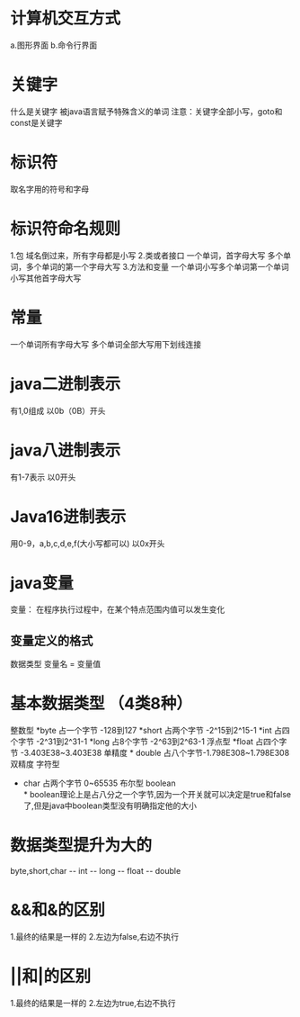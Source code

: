 # 计算机交互方式
a.图形界面
b.命令行界面
# 关键字
什么是关键字
被java语言赋予特殊含义的单词
注意：关键字全部小写，goto和const是关键字
# 标识符
取名字用的符号和字母
# 标识符命名规则
1.包
	域名倒过来，所有字母都是小写
2.类或者接口
一个单词，首字母大写
多个单词，多个单词的第一个字母大写
3.方法和变量
一个单词小写多个单词第一个单词小写其他首字母大写
# 常量

一个单词所有字母大写
多个单词全部大写用下划线连接

# java二进制表示
有1,0组成
以0b（0B）开头
# java八进制表示
有1-7表示
以0开头
# Java16进制表示
用0-9，a,b,c,d,e,f(大小写都可以)
以0x开头
# java变量
 变量：
 在程序执行过程中，在某个特点范围内值可以发生变化
 ## 变量定义的格式
 数据类型  变量名 = 变量值
 # 基本数据类型 （4类8种）
 整数型
	*byte 占一个字节	-128到127
	*short 占两个字节 -2^15到2^15-1
	*int 占四个字节 -2^31到2^31-1
	*long 占8个字节 -2^63到2^63-1
 浮点型
	*float 占四个字节 -3.403E38~3.403E38  单精度
	* double 占八个字节-1.798E308~1.798E308 双精度
 字符型
 * char 占两个字节 0~65535
 布尔型
	boolean   
		* boolean理论上是占八分之一个字节,因为一个开关就可以决定是true和false了,但是java中boolean类型没有明确指定他的大小  

# 数据类型提升为大的
 byte,short,char -- int -- long -- float -- double
 # &&和&的区别
 1.最终的结果是一样的
 2.左边为false,右边不执行
 # ||和|的区别
 1.最终的结果是一样的
 2.左边为true,右边不执行